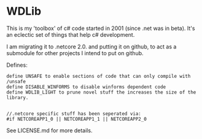 ﻿# WDLib

This is my 'toolbox' of c# code started in 2001 (since .net was in beta).
It's an eclectic set of things that help c# development.

I am migrating it to .netcore 2.0. and putting it on github, to act as a submodule
for other projects I intend to put on github. 
  
Defines:
  
    define UNSAFE to enable sections of code that can only compile with /unsafe
    define DISABLE_WINFORMS to disable winforms dependent code
    define WDLIB_LIGHT to prune novel stuff the increases the size of the library.
    
    
    //.netcore specific stuff has been seperated via: 
    #if NETCOREAPP1_0 || NETCOREAPP1_1 || NETCOREAPP2_0
    
    
See LICENSE.md for more details.